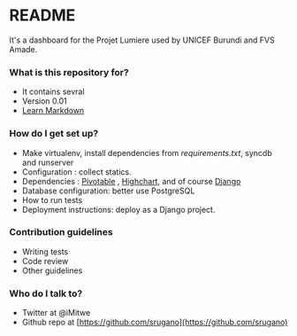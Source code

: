 # README #

It's a dashboard for the Projet Lumiere used by UNICEF Burundi and FVS Amade.

### What is this repository for? ###

* It contains sevral 
* Version 0.01
* [Learn Markdown](https://bitbucket.org/tutorials/markdowndemo)

### How do I get set up? ###

* Make virtualenv, install dependencies from *requirements.txt*, syncdb and runserver
* Configuration : collect statics.
* Dependencies : [Pivotable](http://nicolas.kruchten.com/pivottable/examples/) , [Highchart](http://www.highcharts.com/), and of course [Django](https://www.djangoproject.com/)
* Database configuration: better use PostgreSQL
* How to run tests
* Deployment instructions: deploy as a Django project.

### Contribution guidelines ###

* Writing tests
* Code review
* Other guidelines

### Who do I talk to? ###


* Twitter at @iMitwe 
* Github repo at [https://github.com/srugano](https://github.com/srugano)
